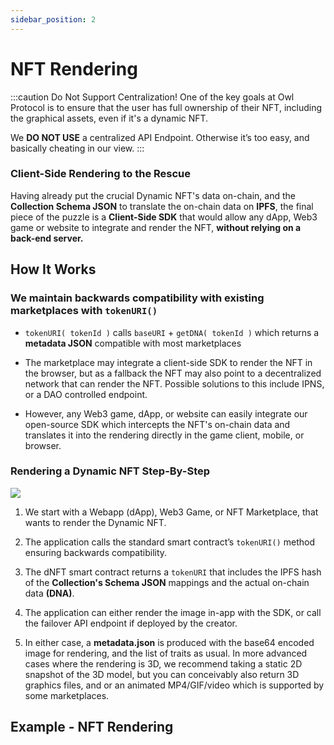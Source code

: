 ```yaml
---
sidebar_position: 2
---
```


# NFT Rendering

:::caution Do Not Support Centralization!
One of the key goals at Owl Protocol is to ensure that the user has full ownership of their NFT, including the graphical
assets, even if it's a dynamic NFT.

We **DO NOT USE** a centralized API Endpoint. Otherwise it’s too easy, and basically cheating in our view.
:::

### Client-Side Rendering to the Rescue

Having already put the crucial Dynamic NFT's data on-chain, and the **Collection Schema JSON** to translate the on-chain
data on **IPFS**, the final piece of the puzzle is a **Client-Side SDK** that would allow any dApp, Web3 game or website
to integrate and render the NFT, **without relying on a back-end server.**

## How It Works

### We maintain backwards compatibility with existing marketplaces with `tokenURI()`

- `tokenURI( tokenId )` calls `baseURI` + `getDNA( tokenId )` which returns a **metadata JSON** compatible with most marketplaces

- The marketplace may integrate a client-side SDK to render the NFT in the browser, but as a fallback the NFT may also point
    to a decentralized network that can render the NFT. Possible solutions to this include IPNS, or a DAO controlled endpoint.

- However, any Web3 game, dApp, or website can easily integrate our open-source SDK which intercepts the NFT's on-chain
    data and translates it into the rendering directly in the game client, mobile, or browser.

### Rendering a Dynamic NFT Step-By-Step

<img src="/img/rendering-swimlanes.jpg"/>

1. We start with a Webapp (dApp), Web3 Game, or NFT Marketplace, that wants to render the Dynamic NFT.

2. The application calls the standard smart contract’s `tokenURI()` method ensuring backwards compatibility.

3. The dNFT smart contract returns a `tokenURI` that includes the IPFS hash of the **Collection's Schema JSON** mappings and the actual on-chain data **(DNA)**.

4. The application can either render the image in-app with the SDK, or call the failover API endpoint if deployed by the creator.

5. In either case, a **metadata.json** is produced with the base64 encoded image for rendering, and the list of traits as usual.
    In more advanced cases where the rendering is 3D, we recommend taking a static 2D snapshot of the 3D model, but you can
    conceivably also return 3D graphics files, and or an animated MP4/GIF/video which is supported by some marketplaces.

## Example - NFT Rendering
